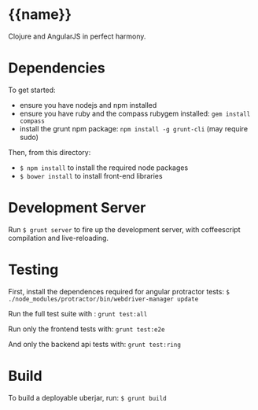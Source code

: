 # {{name}}

Clojure and AngularJS in perfect harmony.


# Dependencies

To get started:
- ensure you have nodejs and npm installed
- ensure you have ruby and the compass rubygem installed: ```gem install compass```
- install the grunt npm package: ```npm install -g grunt-cli``` (may require sudo)

Then, from this directory:
- ```$ npm install``` to install the required node packages
- ```$ bower install``` to install front-end libraries

# Development Server

Run ```$ grunt server``` to fire up the development server,
with coffeescript compilation and live-reloading.


# Testing

First, install the dependences required for angular protractor tests:
```$ ./node_modules/protractor/bin/webdriver-manager update```

Run the full test suite with : ```grunt test:all```

Run only the frontend tests with: ```grunt test:e2e```

And only the backend api tests with: ```grunt test:ring```


# Build

To build a deployable uberjar, run: ```$ grunt build```


